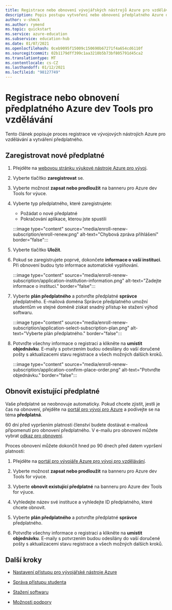 ```yaml
---
title: Registrace nebo obnovení vývojářských nástrojů Azure pro vzdělávací odběry
description: Popis postupu vytvoření nebo obnovení předplatného Azure dev.
author: v-shmck
ms.author: rymend
ms.topic: quickstart
ms.service: azure-education
ms.subservice: education-hub
ms.date: 01/07/2021
ms.openlocfilehash: 0ceb9095f15009c150690b67271f4a654cd6110f
ms.sourcegitcommit: 02b1179dff399c1aa3210b5b73bf805791d45ca2
ms.translationtype: MT
ms.contentlocale: cs-CZ
ms.lasthandoff: 01/12/2021
ms.locfileid: "98127749"
---
```

# <a name="enroll-or-renew-an-azure-dev-tools-for-teaching-subscription"></a>Registrace nebo obnovení předplatného Azure dev Tools pro vzdělávání

Tento článek popisuje proces registrace ve vývojových nástrojích Azure pro vzdělávání a vytváření předplatného.

## <a name="enroll-a-new-subscription"></a>Zaregistrovat nové předplatné

1. Přejděte na [webovou stránku výukové nástroje Azure pro vývoj](https://azure.microsoft.com/education/institutions/).
1. Vyberte tlačítko **zaregistrovat** se. 
1. Vyberte možnost **zapsat nebo prodloužit** na banneru pro Azure dev Tools for výuce.
1. Vyberte typ předplatného, které zaregistrujete:
    - Požádat o nové předplatné
    - Pokračování aplikace, kterou jste spustili
 
    :::image type="content" source="media/enroll-renew-subscription/enroll-renew.png" alt-text="Chybová zpráva přihlášení" border="false":::

1. Vyberte tlačítko **Uložit**.

1. Pokud se zaregistrujete poprvé, dokončete **informace o vaší instituci**. Při obnovení budou tyto informace automatické vyplňování.

    :::image type="content" source="media/enroll-renew-subscription/application-institution-information.png" alt-text="Zadejte informace o instituci." border="false":::

1. Vyberte **plán předplatného** a potvrďte předplatné **správce** předplatného. E-mailová doména Správce předplatného umožní studentům ve stejné doméně získat snadný přístup ke stažení výhod softwaru.

    :::image type="content" source="media/enroll-renew-subscription/application-select-subscription-plan.png" alt-text="Vyberte plán předplatného." border="false":::
    
1. Potvrďte všechny informace o registraci a klikněte na **umístit objednávku**. E-maily s potvrzením budou odesílány do vaší doručené pošty s aktualizacemi stavu registrace a všech možných dalších kroků.

    :::image type="content" source="media/enroll-renew-subscription/application-confirm-place-order.png" alt-text="Potvrďte objednávku." border="false":::

## <a name="renew-an-existing-subscription"></a>Obnovit existující předplatné

Vaše předplatné se neobnovuje automaticky. Pokud chcete zjistit, jestli je čas na obnovení, přejděte na [portál pro vývoj pro Azure](https://portal.azureforeducation.microsoft.com/) a podívejte se na téma **předplatná**.

60 dní před vypršením platnosti členství budete dostávat e-mailová připomenutí pro obnovení předplatného. V e-mailu pro obnovení můžete vybrat [odkaz pro obnovení](https://portal.azureforeducation.microsoft.com/).

Proces obnovení můžete dokončit hned po 90 dnech před datem vypršení platnosti:

1. Přejděte na [portál pro vývojáře Azure pro vývoj pro vzdělávání](https://portal.azureforeducation.microsoft.com/).

1. Vyberte možnost **zapsat nebo prodloužit** na banneru pro Azure dev Tools for výuce.

1. Vyberte **obnovit existující předplatné** na banneru pro Azure dev Tools for výuce.

1. Vyhledejte název své instituce a vyhledejte ID předplatného, které chcete obnovit.

1. Vyberte **plán předplatného** a potvrďte předplatné **správce** předplatného.

1. Potvrďte všechny informace o registraci a klikněte na **umístit objednávku**. E-maily s potvrzením budou odesílány do vaší doručené pošty s aktualizacemi stavu registrace a všech možných dalších kroků.


## <a name="next-steps"></a>Další kroky   

- [Nastavení přístupu pro vývojářské nástroje Azure](set-up-access.md)

- [Správa přístupu studenta](manage-students.md)

- [Stažení softwaru](download-software.md)

- [Možnosti podpory](program-support.md)
